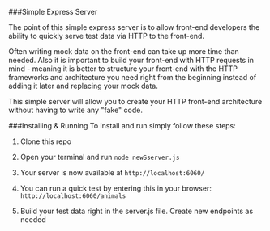 ###Simple Express Server

The point of this simple express server is to allow front-end developers the ability to quickly serve test data via HTTP to the front-end.

Often writing mock data on the front-end can take up more time than needed. Also it is important to build your front-end with HTTP requests in mind - meaning it is better to structure your front-end with the HTTP frameworks and architecture you need right from the beginning instead of adding it later and replacing your mock data.

This simple server will allow you to create your HTTP front-end architecture without having to write any "fake" code.

###Installing & Running
To install and run simply follow these steps:

1)  Clone this repo

2)  Open your terminal and run `node newSserver.js`

3)  Your server is now available at `http://localhost:6060/`

4)  You can run a quick test by entering this in your browser: `http://localhost:6060/animals`

5)  Build your test data right in the server.js file. Create new endpoints as needed

